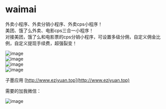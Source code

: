 # waimai
外卖小程序、外卖分销小程序、外卖cps小程序！  
美团、饿了么外卖、电影cps三合一小程序！  
对接美团，饿了么和电影票的cps分销小程序，可设置多级分佣，自定义佣金比例，自定义提现手续费，超强裂变！
  
![image](https://s3.ax1x.com/2021/01/20/sfEZ0f.jpg)  
![image](https://s3.ax1x.com/2021/01/20/sfEe78.jpg)  
![image](https://s3.ax1x.com/2021/01/20/sfEnAS.jpg)  
![image](https://s3.ax1x.com/2021/01/20/sfEVnP.jpg)  

子墨应用 [http://www.eziyuan.top](http://www.eziyuan.top)
  
需要的加我微信：
  
![image](https://s3.ax1x.com/2021/01/20/sfE2ND.jpg)

